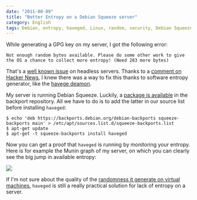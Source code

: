 ```yaml
---
date: "2011-08-09"
title: "Better Entropy on a Debian Squeeze server"
category: English
tags: Debian, entropy, haveged, Linux, random, security, Debian Squeeze
---
```


While generating a GPG key on my server, I got the following error:

```text
Not enough random bytes available. Please do some other work to give the OS a chance to collect more entropy! (Need 283 more bytes)
```

That's a [well known issue](https://otrs.menandmice.com/otrs/public.pl?Action=PublicFAQ&ItemID=122) on headless servers. Thanks to a [comment on Hacker News](https://news.ycombinator.com/item?id=2703349), I knew there was a way to fix this thanks to software entropy generator, like the [havege deamon](https://www.issihosts.com/haveged/).

My server is running Debian Squeeze. Luckily, a [package is available](https://packages.debian.org/squeeze-backports/haveged) in the backport repository. All we have to do is to add the latter in our source list before installing `haveged`:

```shell-session
$ echo 'deb https://backports.debian.org/debian-backports squeeze-backports main' > /etc/apt/sources.list.d/squeeze-backports.list
$ apt-get update
$ apt-get -t squeeze-backports install haveged
```

Now you can get a proof that `haveged` is running by monitoring your entropy. Here is for example the Munin graph of my server, on which you can clearly see the big jump in available entropy:

![]({attach}increased-entropy-with-haveged.png)

If I'm not sure about the quality of the [randomness it generate on virtual machines](https://jakob.engbloms.se/archives/1374), `haveged` is still a really practical solution for lack of entropy on a server.
